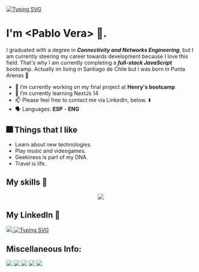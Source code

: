 <a href="https://git.io/typing-svg"><img src="https://readme-typing-svg.demolab.com?font=Fira+Code&size=38&pause=1000&color=3D34B2&background=FFFFFF00&random=false&width=522&lines=Hi++there++Topabli++here++%F0%9F%A7%91%F0%9F%8F%BB%E2%80%8D%F0%9F%92%BB" alt="Typing SVG" /></a>

<!--
**Topabli2/Topabli2** is a ✨ _special_ ✨ repository because its `README.md` (this file) appears on your GitHub profile.

Here are some ideas to get you started:

- 🔭 I’m currently working on ...
- 🌱 I’m currently learning ...
- 👯 I’m looking to collaborate on ...
- 🤔 I’m looking for help with ...
- 💬 Ask me about ...
- 📫 How to reach me: ...
- 😄 Pronouns: ...
- ⚡ Fun fact: ...
-->
# I'm \<Pablo Vera\> 👋. 

I graduated with a degree in ***Connectivity and Networks Engineering***,
but I am currently steering my career towards development because I love this field. 
That's why I am currently completing a ***full-stack JavaScript*** bootcamp.
Actually im living in Santiago de Chile but i was born in Punta Arenas 🐧

- 🔭 I’m currently working on my final project at **Henry's bootcamp**
- 🌱 I’m currently learning NextJs 14 
- 📫 Please feel free to contact me via LinkedIn, below. ⬇️
- 🗣️ Languages: **ESP** - **ENG**
  

## 🎆 Things that I like

- Learn about new technologies.
- Play music and videogames.
- Geekiness is part of my DNA.
- Travel is life.
   

## My skills 🤹
<p align="center">
  <a href="https://skillicons.dev">
    <img src="https://skillicons.dev/icons?i=git,html,css,js,react,redux,vercel,nextjs,nodejs,sequelize,prisma,supabase,postgres,aws,linux" />
  </a>
</p>


## My LinkedIn 📲
<p>
  <a href="https://www.linkedin.com/in/pablo-vera-744676161/">
    <img src="https://skillicons.dev/icons?i=linkedin" />
  </a>
  <a href="https://git.io/typing-svg"><img src="https://readme-typing-svg.demolab.com?        
  font=Fira+Code&weight=500&size=40&duration=4000&pause=1&color=3D34B2&background=FFFFFF00&vCenter=true&random=false&width=568&height=60&lines=%3C-" alt="Typing SVG" />
  </a>
</p>

## Miscellaneous Info:

<p>
  <img src=https://img.shields.io/badge/Steam-000000?style=for-the-badge&logo=steam&logoColor=white />
  <img src=https://img.shields.io/badge/Spotify-1ED760?&style=for-the-badge&logo=spotify&logoColor=white />
  <img src=https://img.shields.io/badge/prettier-1A2C34?style=for-the-badge&logo=prettier&logoColor=F7BA3E />
  <img src=https://img.shields.io/badge/Notion-000000?style=for-the-badge&logo=notion&logoColor=white />
  <img src=https://img.shields.io/badge/Jira-0052CC?style=for-the-badge&logo=Jira&logoColor=white />
</p>

